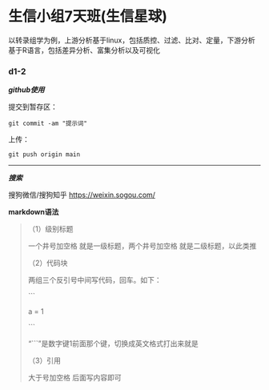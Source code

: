 # 生信小组7天班(生信星球)

以转录组学为例，上游分析基于linux，包括质控、过滤、比对、定量，下游分析基于R语言，包括差异分析、富集分析以及可视化

### d1-2

***github使用***

提交到暂存区：

```shell
git commit -am "提示词"
```

上传：

```shell
git push origin main
```

--------

***搜索***

搜狗微信/搜狗知乎 https://weixin.sogou.com/

**markdown语法**

> （1）级别标题 
>
> 一个井号加空格 就是一级标题，两个井号加空格 就是二级标题，以此类推
>
> （2）代码块
>
> 两组三个反引号中间写代码，回车。如下：
>
> \```
>
> a = 1
>
> \```
>
> “```”是数字键1前面那个键，切换成英文格式打出来就是
>
> （3）引用
>
> 大于号加空格 后面写内容即可



